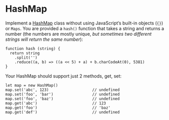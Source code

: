# HashMap

Implement a [HashMap](https://en.wikipedia.org/wiki/Hash_table) class without using JavaScript’s built-in objects (`{}`) or `Maps`. You are provided a `hash()` function that takes a string and returns a number (the numbers are mostly unique, *but sometimes two different strings will return the same number*):

```JS
function hash (string) {
  return string
    .split('')
    .reduce((a, b) => ((a << 5) + a) + b.charCodeAt(0), 5381)
}
```

Your HashMap should support just 2 methods, get, set:

```JS
let map = new HashMap()
map.set('abc', 123)                   // undefined
map.set('foo', 'bar')                 // undefined
map.set('foo', 'baz')                 // undefined
map.get('abc')                        // 123
map.get('foo')                        // 'baz'
map.get('def')                        // undefined
```
